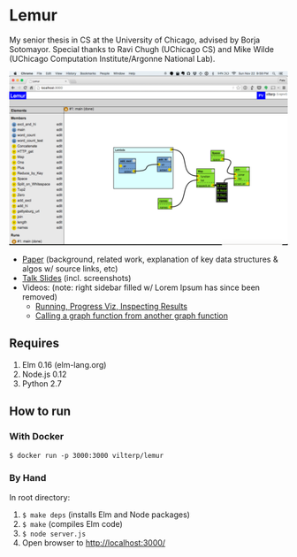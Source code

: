 # Lemur

My senior thesis in CS at the University of Chicago, advised by Borja Sotomayor. Special thanks to Ravi Chugh (UChicago CS) and Mike Wilde (UChicago Computation Institute/Argonne National Lab).

![running map & lambda example](screenshots/run-map-lambda.png)

- [Paper](https://docs.google.com/document/d/1Sd0RF3Ul2nyFs834MJ5BP1SrVGSguKXNKusAHMhyBL8/edit#heading=h.yancnoidrolk) (background, related work, explanation of key data structures & algos w/ source links, etc)
- [Talk Slides](https://docs.google.com/presentation/d/19oM5iH6eHpxGSPq8d3NrCeqqdNWBx45QPAPJh2bOt80/edit?usp=sharing) (incl. screenshots)
- Videos: (note: right sidebar filled w/ Lorem Ipsum has since been removed)
  - [Running, Progress Viz, Inspecting Results](https://www.youtube.com/watch?v=0RPQLO46_v0)
  - [Calling a graph function from another graph function](https://www.youtube.com/watch?v=hzKBwhUB9zg)

## Requires

1. Elm 0.16 (elm-lang.org)
2. Node.js 0.12
3. Python 2.7

## How to run

### With Docker

```
$ docker run -p 3000:3000 vilterp/lemur
```

### By Hand

In root directory:

1. `$ make deps` (installs Elm and Node packages)
2. `$ make` (compiles Elm code)
3. `$ node server.js`
3. Open browser to [http://localhost:3000/](http://localhost:3000/)
